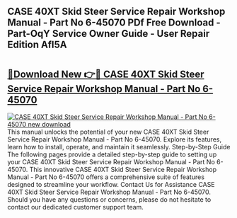 ## CASE 40XT Skid Steer Service Repair Workshop Manual - Part No 6-45070 PDf Free Download - Part-OqY Service Owner Guide - User Repair Edition AfI5A

# <h2><a href="http://bc83027.oget.top/?id=CASE+40XT+Skid+Steer+Service+Repair+Workshop+Manual+-+Part+No+6-45070">🔗Download New 👉🔴 CASE 40XT Skid Steer Service Repair Workshop Manual - Part No 6-45070</a></h2>

[![CASE 40XT Skid Steer Service Repair Workshop Manual - Part No 6-45070 new download](https://i.imgur.com/5g1atiW.png)](http://bc83027.oget.top/?id=CASE+40XT+Skid+Steer+Service+Repair+Workshop+Manual+-+Part+No+6-45070)
This manual unlocks the potential of your new CASE 40XT Skid Steer Service Repair Workshop Manual - Part No 6-45070. Explore its features, learn how to install, operate, and maintain it seamlessly. Step-by-Step Guide The following pages provide a detailed step-by-step guide to setting up your CASE 40XT Skid Steer Service Repair Workshop Manual - Part No 6-45070. This innovative CASE 40XT Skid Steer Service Repair Workshop Manual - Part No 6-45070 offers a comprehensive suite of features designed to streamline your workflow. Contact Us for Assistance CASE 40XT Skid Steer Service Repair Workshop Manual - Part No 6-45070. Should you have any questions or concerns, please do not hesitate to contact our dedicated customer support team.
